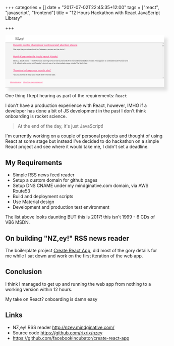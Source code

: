 +++
categories = []
date = "2017-07-02T22:45:35+12:00"
tags = ["react", "javascript", "frontend"]
title = "12 Hours Hackathon with React JavaScript Library"

+++

<img src="/images/12-hours/v1.png" width="800" style="-webkit-box-shadow: 10px 10px 8px 0px rgba(156,156,156,0.27);-moz-box-shadow: 10px 10px 8px 0px rgba(156,156,156,0.27);box-shadow: 10px 10px 8px 0px rgba(156,156,156,0.27);">

One thing I kept hearing as part of the requirements: `React`

I don't have a production experience with React, however, IMHO if a developer has done a bit of JS development in the past I don't think onboarding is rocket science.

> At the end of the day, it's just JavaScript!


I'm currently working on a couple of personal projects and thought of using React at some stage but instead I've decided to do hackathon on a simple React project and see where it would take me, I didn't set a deadline.

## My Requirements

* Simple RSS news feed reader
* Setup a custom domain for github pages
* Setup DNS CNAME under my mindginative.com domain, via AWS Route53
* Build and deployment scripts
* Use Material design
* Development and production test environment

The list above looks daunting BUT this is 2017! this isn't 1999 - 6 CDs of VB6 MSDN.

## On building "NZ,ey!" RSS news reader

The boilerplate project [Create React App](https://github.com/facebookincubator/create-react-app), did most of the gory details for me while I sat down and work
on the first iteration of the web app.

## Conclusion

I think I managed to get up and running the web app from nothing to a working version within 12 hours.

My take on React? onboarding is damn easy

## Links

* NZ,ey! RSS reader http://nzey.mindginative.com/
* Source code https://github.com/rixrix/nzey
* https://github.com/facebookincubator/create-react-app